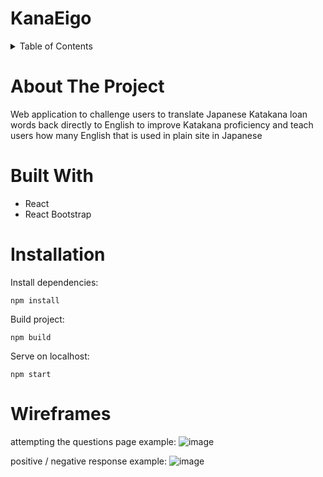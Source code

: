 # KanaEigo

<!-- TABLE OF CONTENTS -->
<details>
  <summary>Table of Contents</summary>
  <ol>
    <li>
      <a href="#about-the-project">About The Project</a>
    </li>
    </li>
      <li>
        <a href="#built-with">Built With</a>
      </li>
    <li>
      <a href="#installation">Installation</a>
    </li>
    <li>
      <a href="#wireframes">Wireframes</a>
    </li>
  </ol>
</details>

<!-- ABOUT THE PROJECT -->
# About The Project
Web application to challenge users to translate Japanese Katakana loan words back directly to English to improve Katakana proficiency and teach users how many English that is used in plain site in Japanese

# Built With

- React
- React Bootstrap

# Installation

Install dependencies:

`npm install`

Build project:

`npm build`

Serve on localhost:

`npm start`

# Wireframes

attempting the questions page example:
![image](https://user-images.githubusercontent.com/8567795/178804404-ac55624c-2800-4fa0-b213-4abb380219b3.png)

positive / negative response example:
![image](https://user-images.githubusercontent.com/8567795/178804439-cb46f37e-9ad1-48bf-b584-6e42dfd2b1ac.png)
